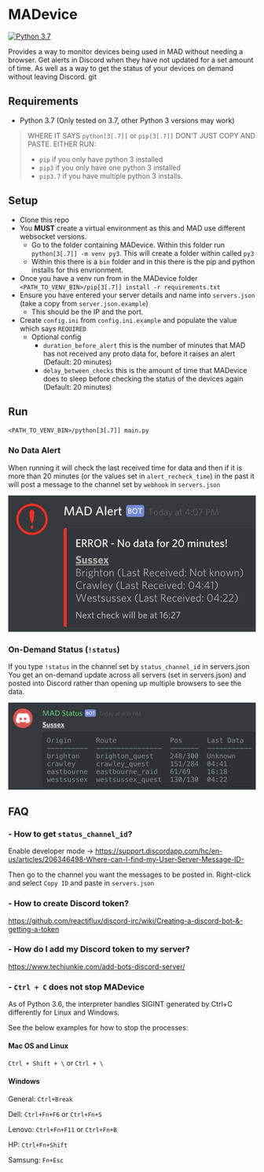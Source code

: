 # MADevice

[![Python 3.7](https://img.shields.io/badge/python-3.7-blue.svg)](https://www.python.org/downloads/release/python-370/)

Provides a way to monitor devices being used in MAD without needing a browser. Get alerts in Discord when they have not updated for a set amount of time. As well as a way to get the status of your devices on demand without leaving Discord.
git 
## Requirements
* Python 3.7 (Only tested on 3.7, other Python 3 versions may work)

> WHERE IT SAYS `python[3[.7]]` or  `pip[3[.7]]` DON'T JUST COPY AND PASTE. EITHER RUN:
> * `pip` if you only have python 3 installed
> * `pip3` if you only have one python 3 installed
> * `pip3.7` if you have multiple python 3 installs.

## Setup
* Clone this repo
* You **MUST** create a virtual environment as this and MAD use different websocket versions.
   * Go to the folder containing MADevice. Within this folder run `python[3[.7]] -m venv py3`. This will create a folder within called `py3`
   * Within this there is a `bin` folder and in this there is the pip and python installs for this envrionment.
* Once you have a venv run from in the MADevice folder `<PATH_TO_VENV_BIN>/pip[3[.7]] install -r requirements.txt`
* Ensure you have entered your server details and name into `servers.json` (take a copy from `server.json.example`)
    * This should be the IP and the port.
* Create `config.ini` from `config.ini.example` and populate the value which says `REQUIRED`
    * Optional config
        * `duration_before_alert` this is the number of minutes that MAD has not received any proto data for, before it raises an alert (Default: 20 minutes)
        * `delay_between_checks` this is the amount of time that MADevice does to sleep before checking the status of the devices again (Default: 20 minutes)

## Run

```
<PATH_TO_VENV_BIN>/python[3[.7]] main.py
```


### No Data Alert
When running it will check the last received time for data and then if it is more than 20 minutes (or the values set in `alert_recheck_time`) in the past it will post a message to the channel set by `webhook` in `servers.json`

![alert image](images/alert.png)

### On-Demand Status (`!status`)

If you type `!status` in the channel set by `status_channel_id` in servers.json  You get an on-demand update across all servers (set in servers.json) and posted into Discord rather than opening up multiple browsers to see the data.

![status image](images/status.png)



## FAQ

### - How to get `status_channel_id`?

Enable developer mode -> https://support.discordapp.com/hc/en-us/articles/206346498-Where-can-I-find-my-User-Server-Message-ID-

Then go to the channel you want the messages to be posted in. Right-click and select `Copy ID` and paste in `servers.json`

### - How to create Discord token?

https://github.com/reactiflux/discord-irc/wiki/Creating-a-discord-bot-&-getting-a-token

### -  How do I add my Discord token to my server?

https://www.techjunkie.com/add-bots-discord-server/

### - `Ctrl + C` does not stop MADevice
As of Python 3.6, the interpreter handles SIGINT generated by Ctrl+C differently for Linux and Windows.

See the below examples for how to stop the processes:
#### Mac OS and Linux

`Ctrl + Shift + \` or `Ctrl + \`

#### Windows

General: `Ctrl+Break`

Dell: `Ctrl+Fn+F6` or `Ctrl+Fn+S`

Lenovo: `Ctrl+Fn+F11` or `Ctrl+Fn+B`

HP: `Ctrl+Fn+Shift`

Samsung: `Fn+Esc`
